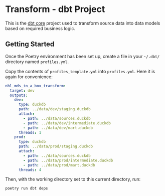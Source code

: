 # Transform - dbt Project

This is the [dbt core](https://docs.getdbt.com/docs/introduction) project used to transform source data into data models based on required business logic.

## Getting Started

Once the Poetry environment has been set up, create a file in your `~/.dbt/` directory named `profiles.yml`.

Copy the contents of `profiles_template.yml` into `profiles.yml`. Here it is again for convenience:

```yml
nhl_mds_in_a_box_transform:
  target: dev
  outputs:
    dev:
      type: duckdb
      path: ../data/dev/staging.duckdb
      attach:
        - path: ../data/sources.duckdb
        - path: ../data/dev/intermediate.duckdb
        - path: ../data/dev/mart.duckdb
      threads: 1
    prod:
      type: duckdb
      path: ../data/prod/staging.duckdb
      attach:
        - path: ../data/sources.duckdb
        - path: ../data/prod/intermediate.duckdb
        - path: ../data/prod/mart.duckdb
      threads: 4
```

Then, with the working directory set to this current directory, run:

```console
poetry run dbt deps
```
